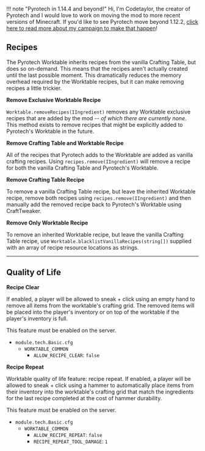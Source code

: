 !!! note "Pyrotech in 1.14.4 and beyond!"
    Hi, I'm Codetaylor, the creator of Pyrotech and I would love to work on moving the mod to more recent versions of Minecraft. If you'd like to see Pyrotech move beyond 1.12.2, [click here to read more about my campaign to make that happen](https://bit.ly/2KaxA3H)!

## Recipes

The Pyrotech Worktable inherits recipes from the vanilla Crafting Table, but does so on-demand. This means that the recipes aren't actually created until the last possible moment. This dramatically reduces the memory overhead required by the Worktable recipes, but it can make removing recipes a little trickier.

**Remove Exclusive Worktable Recipe**

`Worktable.removeRecipes(IIngredient)` removes any Worktable exclusive recipes that are added by the mod -- *of which there are currently none*. This method exists to remove recipes that might be explicitly added to Pyrotech's Worktable in the future.

**Remove Crafting Table and Worktable Recipe**

All of the recipes that Pyrotech adds to the Worktable are added as vanilla crafting recipes. Using `recipes.remove(IIngredient)` will remove a recipe for both the vanilla Crafting Table and Pyrotech's Worktable.

**Remove Crafting Table Recipe**

To remove a vanilla Crafting Table recipe, but leave the inherited Worktable recipe, remove both recipes using `recipes.remove(IIngredient)` and then manually add the removed recipe back to Pyrotech's Worktable using CraftTweaker.

**Remove Only Worktable Recipe**

To remove an inherited Worktable recipe, but leave the vanilla Crafting Table recipe, use `Worktable.blacklistVanillaRecipes(string[])` supplied with an array of recipe resource locations as strings.

---

## Quality of Life

**Recipe Clear**

If enabled, a player will be allowed to sneak + click using an empty hand to remove all items from the worktable's crafting grid. The removed items will be placed into the player's inventory or on top of the worktable if the player's inventory is full.

This feature must be enabled on the server.

* `module.tech.Basic.cfg`
    * `WORKTABLE_COMMON`
        * `ALLOW_RECIPE_CLEAR`: `false`

**Recipe Repeat**

Worktable quality of life feature: recipe repeat. If enabled, a player will be allowed to sneak + click using a hammer to automatically place items from their inventory into the worktable's crafting grid that match the ingredients for the last recipe completed at the cost of hammer durability.

This feature must be enabled on the server.

* `module.tech.Basic.cfg`
    * `WORKTABLE_COMMON`
        * `ALLOW_RECIPE_REPEAT`: `false`
        * `RECIPE_REPEAT_TOOL_DAMAGE`: `1`